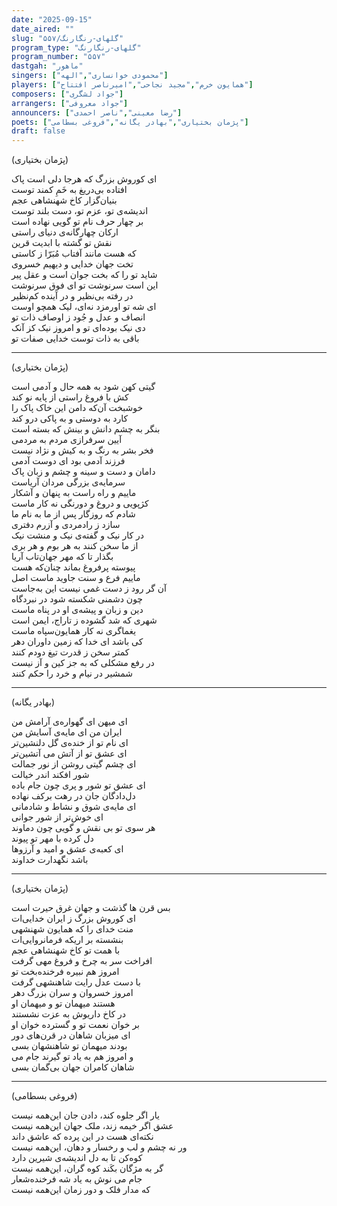 ```yaml
---
date: "2025-09-15"
date_aired: ""
slug: "گلهای-رنگارنگ/۵۵۷"
program_type: "گلهای-رنگارنگ"
program_number: "۵۵۷"
dastgah: "ماهور"
singers: ["محمودی خوانساری","الهه"]
players: ["همایون خرم","مجید نجاحی","امیرناصر افتتاح"]
composers: ["جواد لشگری"]
arrangers: ["جواد معروفی"]
announcers: ["رضا معینی","ناصر احمدی"]
poets: ["پژمان بختیاری","بهادر یگانه","فروغی بسطامی"]
draft: false
---
```


(پژمان بختیاری)

ای کوروش بزرگ که هرجا دلی است پاک  
افتاده بی‌دریغ به خَمِ کمند توست  
بنیان‌گزار کاخ شهنشاهی عجم  
اندیشه‌ی تو، عزم تو، دست بلند توست  
بر چهار حرف نام تو گویی نهاده است  
ارکان چهارگانه‌ی دنیای راستی  
نقش تو گشته با ابدیت قرین  
که هست مانند آفتاب مُبَرّا ز کاستی  
تخت جهان خدایی و دیهیم خسروی  
شاید تو را که بخت جوان است و عقل پیر  
این است سرنوشت تو ای فوق سرنوشت  
در رفته بی‌نظیر و در آینده کم‌نظیر  
ای شه تو اورمزد نه‌ای، لیک همچو اوست  
انصاف و عدل و جُود ز اوصاف ذات تو  
دی نیک بوده‌ای تو و امروز نیک کز آنک  
باقی به ذات توست خدایی صفات تو

---

(پژمان بختیاری)

گیتی کهن شود به همه حال و آدمی است  
کش با فروغ راستی از پایه نو کند  
خوشبخت آن‌که دامن این خاک پاک را  
کارد به دوستی و به پاکی درو کند  
بنگر به چشم دانش و بینش که بسته است  
آیین سرفرازی مردم به مردمی  
فخر بشر به رنگ و به کیش و نژاد نیست  
فرزند آدمی بود ای دوست آدمی  
دامان و دست و سینه و چشم و زبان پاک  
سرمایه‌ی بزرگی مردان آریاست  
ماییم و راه راست به پنهان و آشکار  
کژپویی و دروغ و دورنگی نه کار ماست  
شادم که روزگار پس از ما به نام ما  
سازد ز رادمردی و آزرم دفتری  
در کار نیک و گفته‌ی نیک و منشت نیک  
از ما سخن کنند به هر بوم و هر بری  
بگذار تا که مهر جهان‌تاب آریا  
پیوسته پرفروغ بماند چنان‌که هست  
ماییم فرع و سنت جاوید ماست اصل  
آن گر رود ز دست غمی نیست این به‌جاست  
چون دشمنی شکسته شود در نبردگاه  
دین و زبان و پیشه‌ی او در پناه ماست  
شهری که شد گشوده ز تاراج، ایمن است  
یغماگری نه کار همایون‌سپاه ماست  
کی باشد ای خدا که زمین داوران دهر  
کمتر سخن ز قدرت تیغ دودم کنند  
در رفع مشکلی که به جز کین و آز نیست  
شمشیر در نیام و خرد را حکم کنند

---

(بهادر یگانه)

ای میهن ای گهواره‌ی آرامش من  
ایران من ای مایه‌ی آسایش من  
ای نام تو از خنده‌ی گل دلنشین‌تر  
ای عشق تو از آتش می آتشین‌تر  
ای چشم گیتی روشن از نور جمالت  
شور افکند اندر خیالت  
ای عشق تو شور و پری چون جام باده  
دل‌دادگان جان در رهت برکف نهاده  
ای مایه‌ی شوق و نشاط و شادمانی  
ای خوش‌تر از شور جوانی  
هر سوی تو بی نقش و گویی چون دماوند  
دل کرده با مهر تو پیوند  
ای کعبه‌ی عشق و امید و آرزوها  
باشد نگهدارت خداوند

---

(پژمان بختیاری)

بس قرن ها گذشت و جهان غرق حیرت است  
ای کوروش بزرگ ز ایران خدایی‌ات  
منت خدای را که همایون شهنشهی  
بنشسته بر اریکه فرمانروایی‌ات  
با همت تو کاخ شهنشاهی عجم  
افراخت سر به چرخ و فروغ مهی گرفت  
امروز هم نبیره فرخنده‌بخت تو  
با دست عدل رایت شاهنشهی گرفت  
امروز خسروان و سران بزرگ دهر  
هستند میهمان تو و میهمان او  
در کاخ داریوش به عزت نشستند  
بر خوان نعمت تو و گسترده خوان او  
ای میزبان شاهان در قرن‌های دور  
بودند میهمان تو شاهنشهان بسی  
و امروز هم به یاد تو گیرند جام می  
شاهان کامران جهان بی‌گمان بسی

---

(فروغی بسطامی)

یار اگر جلوه کند، دادن جان این‌همه نیست  
عشق اگر خیمه زند، ملک جهان این‌همه نیست  
نکته‌ای هست در این پرده که عاشق داند  
ور نه چشم و لب و رخسار و دهان، این‌همه نیست  
کوه‌کن تا به دل اندیشه‌ی شیرین دارد  
گر به مژگان بکَند کوه گران، این‌همه نیست  
جام می نوش به یاد شه فرخنده‌شعار  
که مدار فلک و دور زمان این‌همه نیست
